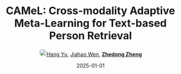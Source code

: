 ---
title: "CAMeL: Cross-modality Adaptive Meta-Learning for Text-based Person Retrieval"
collection: publications
permalink: /publication/CAMeL-Cr2025
date: 2025-01-01
doi: 
keywords: meta learning text, adaptive meta learning, based person retrieval, object re-identification, image retrieval, person re-id, person retrieval, person search, 
venue: 'TIFS'
paperurl: 'https://zdzheng.xyz/files/Yu_CAMeL.pdf'
author: '<a href="https://zdzheng.xyz/authors/Hang-Yu" class="author"> <img src= "https://zdzheng.xyz/coauthors/hang-yu.jpg" alt="hang-yu" style="border-radius: 50%; height:20px; width:20px">Hang Yu</a>, <a href="https://zdzheng.xyz/authors/Jiahao-Wen" class="author">Jiahao Wen</a>, <strong><a href="https://zdzheng.xyz/authors/Zhedong-Zheng" class="author">Zhedong Zheng</a></strong>'
sqlauthor: '{"@type": "Person","name": "Hang Yu"}, {"@type": "Person","name": "Jiahao Wen"}, {"@type": "Person","name": "Zhedong Zheng"}'
citation: ' Hang Yu,  Jiahao Wen,  Zhedong Zheng, &quot;CAMeL: Cross-modality Adaptive Meta-Learning for Text-based Person Retrieval.&quot; TIFS, 2025.'
pub_year: '2025'
bib: >
    @article{hang2025CAMeL,<br>author = "Yu, Hang and Wen, Jiahao and Zheng, Zhedong",<br>title = "CAMeL: Cross-modality Adaptive Meta-Learning for Text-based Person Retrieval",<br>journal = "TIFS",<br>url = "https://zdzheng.xyz/files/Yu\_CAMeL.pdf",<br>year = "2025"
    }

---